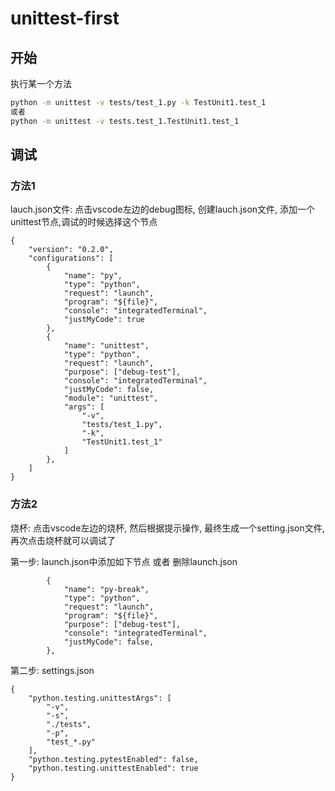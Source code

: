 # unittest-first

## 开始
执行某一个方法
``` bash
python -m unittest -v tests/test_1.py -k TestUnit1.test_1
或者
python -m unittest -v tests.test_1.TestUnit1.test_1
```

## 调试
### 方法1
lauch.json文件: 点击vscode左边的debug图标, 创建lauch.json文件, 添加一个unittest节点,调试的时候选择这个节点
```
{
    "version": "0.2.0",
    "configurations": [
        {
            "name": "py",
            "type": "python",
            "request": "launch",
            "program": "${file}",
            "console": "integratedTerminal",
            "justMyCode": true
        },
        {
            "name": "unittest",
            "type": "python",
            "request": "launch",
            "purpose": ["debug-test"],
            "console": "integratedTerminal",
            "justMyCode": false,
            "module": "unittest",
            "args": [
                "-v",
                "tests/test_1.py",
                "-k",
                "TestUnit1.test_1"
            ]
        },
    ]
}
```

### 方法2
烧杯: 点击vscode左边的烧杯, 然后根据提示操作, 最终生成一个setting.json文件, 再次点击烧杯就可以调试了

第一步: launch.json中添加如下节点 或者 删除launch.json
```
        {
            "name": "py-break",
            "type": "python",
            "request": "launch",
            "program": "${file}",
            "purpose": ["debug-test"],
            "console": "integratedTerminal",
            "justMyCode": false,
        },

```
第二步: settings.json
```
{
    "python.testing.unittestArgs": [
        "-v",
        "-s",
        "./tests",
        "-p",
        "test_*.py"
    ],
    "python.testing.pytestEnabled": false,
    "python.testing.unittestEnabled": true
}
```
